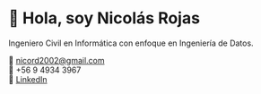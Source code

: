 # 👋 Hola, soy Nicolás Rojas
Ingeniero Civil en Informática con enfoque en Ingeniería de Datos.

📧 nicord2002@gmail.com  
📱 +56 9 4934 3967  
🔗 [LinkedIn](https://www.linkedin.com/in/tu-usuario)  
